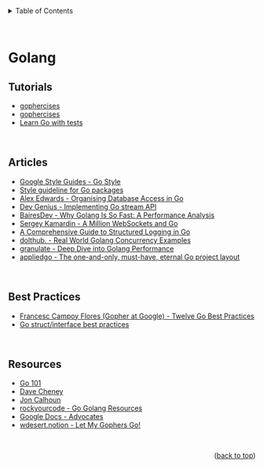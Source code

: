 <div id="top"></div>

<details>
  <summary>Table of Contents</summary>
  <ul>
    <li><a href="#tutorials">Tutorials</a></li>
    <li><a href="#articles">Articles</a></li>
    <li><a href="#best-practices">Best Practices</a></li>
    <li><a href="#resources">Resources</a></li>
  </ul>
</details>

&nbsp;

# Golang

## Tutorials

- [gophercises](https://gophercises.com/)
- [gophercises](https://gophercises.com/)
- [Learn Go with tests](https://quii.gitbook.io/learn-go-with-tests/)

&nbsp;

## Articles

- [Google Style Guides - Go Style](https://google.github.io/styleguide/go/)
- [Style guideline for Go packages](https://rakyll.org/style-packages/)
- [Alex Edwards - Organising Database Access in Go](https://www.alexedwards.net/blog/organising-database-access)
- [Dev Genius - Implementing Go stream API](https://blog.devgenius.io/implementing-go-stream-api-a74a6156ac35)
- [BairesDev - Why Golang Is So Fast: A Performance Analysis](https://www.bairesdev.com/blog/why-golang-is-so-fast-performance-analysis/)
- [Sergey Kamardin - A Million WebSockets and Go](https://medium.com/free-code-camp/million-websockets-and-go-cc58418460bb)
- [A Comprehensive Guide to Structured Logging in Go](https://betterstack.com/community/guides/logging/logging-in-go/)
- [dolthub. - Real World Golang Concurrency Examples](https://www.dolthub.com/blog/2023-03-13-golang-concurrency-examples/)
- [granulate - Deep Dive into Golang Performance](https://granulate.io/blog/deep-dive-into-golang-performance/)
- [appliedgo - The one-and-only, must-have, eternal Go project layout](https://appliedgo.com/blog/go-project-layout)

&nbsp;

## Best Practices

- [ Francesc Campoy Flores (Gopher at Google) - Twelve Go Best Practices](https://go.dev/talks/2013/bestpractices.slide#1)
- [Go struct/interface best practices](https://www.sobyte.net/post/2022-05/go-struct-interface/)

&nbsp;

## Resources

- [Go 101](https://go101.org/)
- [Dave Cheney](https://dave.cheney.net/)
- [Jon Calhoun](https://www.calhoun.io/)
- [rockyourcode - Go Golang Resources](https://www.rockyourcode.com/go-resources/)
- [Google Docs - Advocates](https://docs.google.com/document/d/1Zb9GCWPKeEJ4Dyn2TkT-O3wJ8AFc-IMxZzTugNCjr-8/edit#heading=h.nhafw2gkwi8r)
- [wdesert.notion - Let My Gophers Go!](https://wdesert.notion.site/Let-My-Gophers-Go-29d7e8fe712141cf8ac39b84350f0db7)

&nbsp;

<p align="right">(<a href="#top">back to top</a>)</p>
